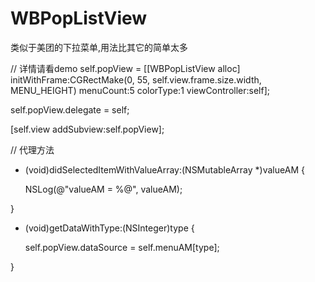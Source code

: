 # WBPopListView
类似于美团的下拉菜单,用法比其它的简单太多

// 详情请看demo
self.popView = [[WBPopListView alloc] initWithFrame:CGRectMake(0, 55, self.view.frame.size.width, MENU_HEIGHT) menuCount:5 colorType:1 viewController:self];

self.popView.delegate = self;

[self.view addSubview:self.popView];


// 代理方法

- (void)didSelectedItemWithValueArray:(NSMutableArray *)valueAM {

    NSLog(@"valueAM = %@", valueAM);

}

- (void)getDataWithType:(NSInteger)type {

    self.popView.dataSource = self.menuAM[type];

}

